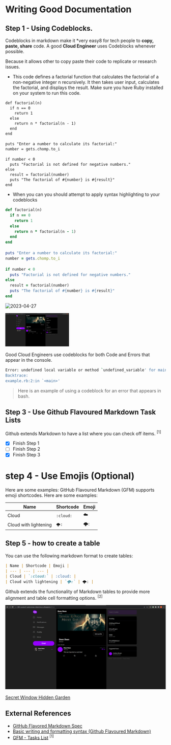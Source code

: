 # Writing Good Documentation

## Step 1 - Using Codeblocks.

Codeblocks in markdown make it *very easy8 for tech people to **copy, paste, share** code.
A good __Cloud Engineer__ uses Codeblocks whenever possible.

Because it allows other to copy paste their code to replicate or research issues.

- This code defines a factorial function that calculates the factorial of a non-negative integer n recursively. It then takes user input, calculates the factorial, and displays the result. Make sure you have Ruby installed on your system to run this code.
```
def factorial(n)
  if n == 0
    return 1
  else
    return n * factorial(n - 1)
  end
end

puts "Enter a number to calculate its factorial:"
number = gets.chomp.to_i

if number < 0
  puts "Factorial is not defined for negative numbers."
else
  result = factorial(number)
  puts "The factorial of #{number} is #{result}"
end
```

- When you can you should attempt to apply syntax highlighting to your codeblocks

```ruby
def factorial(n)
  if n == 0
    return 1
  else
    return n * factorial(n - 1)
  end
end

puts "Enter a number to calculate its factorial:"
number = gets.chomp.to_i

if number < 0
  puts "Factorial is not defined for negative numbers."
else
  result = factorial(number)
  puts "The factorial of #{number} is #{result}"
end
```


![2023-04-27](https://github.com/Nurudeen25/github-docs-example/assets/67113867/b0f2ad44-25bf-4dc6-bb02-cb186468b162)

<img width="200px" src="assets/2023-04-27.png"/>

Good Cloud Engineers use codeblocks for both Code and Errors that appear in the console.


```bash
Error: undefined local variable or method `undefined_variable' for main:Object
Backtrace:
example.rb:2:in `<main>'
```

> Here is an example of using a codeblock for an error that appears in bash.


## Step 3 - Use Github Flavoured Markdown Task Lists

Github extends Markdown to have a list where you can check off items. <sup>[1]</sup>

- [x] Finish Step 1
- [ ] Finish Step 2
- [x] Finish Step 3

# step 4 - Use Emojis (Optional)

Here are some examples:
GitHub Flavoured Markdown (GFM) supports emoji shortcodes. Here are some examples:

| Name | Shortcode | Emoji |
| --- | --- | --- |
| Cloud | `:cloud:` | :cloud: |
| Cloud with lightening | `🌩️:` | 🌩️: |

## Step 5 - how to create a table

You can use the following markdown format to create tables:

```md
| Name | Shortcode | Emoji |
| --- | --- | --- |
| Cloud | `:cloud:` | :cloud: |
| Cloud with lightening | `🌩️:` | 🌩️: |
```
Github extends the functionality of Markdown tables to provide more alignment and table cell formatting options. <sup>[2]</sup>

![Screenshot](assets/2023-04-27.png)

[Secret Window Hidden Garden](secret-window/hidden-garden.md)

## External References
- [GitHub Flavored Markdown Spec](https://github.github.com/gfm/) 
- [Basic writing and formatting syntax (Github Flavoured Markdown)](https://docs.github.com/en/get-started/writing-on-github/getting-started-with-writing-and-formatting-on-github/basic-writing-and-formatting-syntax#relative-links) 
- [GFM - Tasks List](https://docs.github.com/en/get-started/writing-on-github/getting-started-with-writing-and-formatting-on-github/basic-writing-and-formatting-syntax#relative-links) <sup>[1]</sup>

